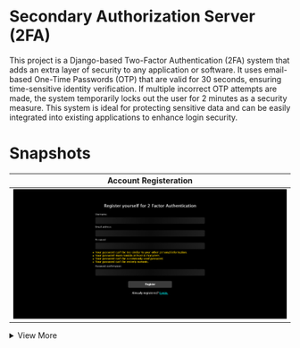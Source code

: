 # Secondary Authorization Server (2FA)

This project is a Django-based Two-Factor Authentication (2FA) system that adds an extra layer of security to any application or software. It uses email-based One-Time Passwords (OTP) that are valid for 30 seconds, ensuring time-sensitive identity verification. If multiple incorrect OTP attempts are made, the system temporarily locks out the user for 2 minutes as a security measure. This system is ideal for protecting sensitive data and can be easily integrated into existing applications to enhance login security.

# Snapshots

| Account Registeration |
|-|
| ![](https://github.com/multiverseweb/2FA/blob/main/images/register.png?raw=true) |

<details>
<summary>View More</summary>
  
| Account Login |
|-|
| ![](https://github.com/multiverseweb/2FA/blob/main/images/login.png?raw=true) |

| OTP Verification |
|-|
| ![](https://github.com/multiverseweb/2FA/blob/main/images/verify.png?raw=true) |

| Success |
|-|
| ![](https://github.com/multiverseweb/2FA/blob/main/images/home.png?raw=true) |

| Failure |
|-|
| ![](https://github.com/multiverseweb/2FA/blob/main/images/fail.png?raw=true) |

</details>
